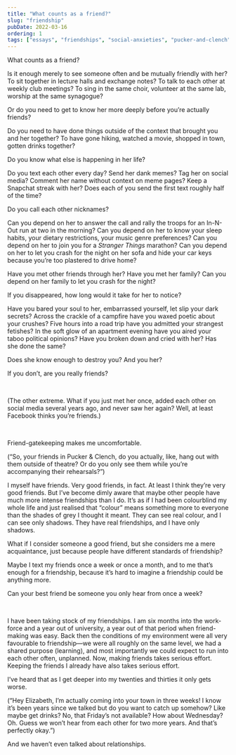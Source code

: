 ```yaml
---
title: "What counts as a friend?"
slug: "friendship"
pubDate: 2022-03-16
ordering: 1
tags: ["essays", "friendships", "social-anxieties", "pucker-and-clench"]
---
```


<span class="small-caps">What counts as a friend?</span>

Is it enough merely to see someone often and be mutually friendly with her? To sit together in lecture halls and exchange notes? To talk to each other at weekly club meetings? To sing in the same choir, volunteer at the same lab, worship at the same synagogue?

Or do you need to get to know her more deeply before you’re actually friends?

Do you need to have done things outside of the context that brought you and her together? To have gone hiking, watched a movie, shopped in town, gotten drinks together?

Do you know what else is happening in her life?

Do you text each other every day? Send her dank memes? Tag her on social media? Comment her name without context on meme pages? Keep a Snapchat streak with her? Does each of you send the first text roughly half of the time? 

Do you call each other nicknames?

Can you depend on her to answer the call and rally the troops for an In-N-Out run at two in the morning? Can you depend on her to know your sleep habits, your dietary restrictions, your music genre preferences? Can you depend on her to join you for a _Stranger Things_ marathon? Can you depend on her to let you crash for the night on her sofa and hide your car keys because you’re too plastered to drive home?

Have you met other friends through her? Have you met her family? Can you depend on her family to let you crash for the night?

If you disappeared, how long would it take for her to notice?

Have you bared your soul to her, embarrassed yourself, let slip your dark secrets? Across the crackle of a campfire have you waxed poetic about your crushes? Five hours into a road trip have you admitted your strangest fetishes? In the soft glow of an apartment evening have you aired your taboo political opinions? Have you broken down and cried with her? Has she done the same?

Does she know enough to destroy you? And you her?

If you don’t, are you really friends?

<br />

(The other extreme. What if you just met her once, added each other on social media several years ago, and never saw her again? Well, at least Facebook thinks you’re friends.)

<br />

Friend-gatekeeping makes me uncomfortable.

(“So, your friends in Pucker & Clench, do you actually, like, hang out with them outside of theatre? Or do you only see them while you’re accompanying their rehearsals?”)

I myself have friends. Very good friends, in fact. At least I think they’re very good friends. But I’ve become dimly aware that maybe other people have much more intense friendships than I do. It’s as if I had been colourblind my whole life and just realised that “colour” means something more to everyone than the shades of grey I thought it meant. They can see real colour, and I can see only shadows. They have real friendships, and I have only shadows.

What if I consider someone a good friend, but she considers me a mere acquaintance, just because people have different standards of friendship?

Maybe I text my friends once a week or once a month, and to me that’s enough for a friendship, because it’s hard to imagine a friendship could be anything more.

Can your best friend be someone you only hear from once a week?

<br />

I have been taking stock of my friendships. I am six months into the work-force and a year out of university, a year out of that period when friend-making was easy. Back then the conditions of my environment were all very favourable to friendship—we were all roughly on the same level, we had a shared purpose (learning), and most importantly we could expect to run into each other often, unplanned. Now, making friends takes serious effort. Keeping the friends I already have also takes serious effort.

I’ve heard that as I get deeper into my twenties and thirties it only gets worse.

(“Hey Elizabeth, I’m actually coming into your town in three weeks! I know it’s been years since we talked but do you want to catch up somehow? Like maybe get drinks? No, that Friday’s not available? How about Wednesday? Oh. Guess we won’t hear from each other for two more years. And that’s perfectly okay.”)

And we haven’t even talked about relationships.